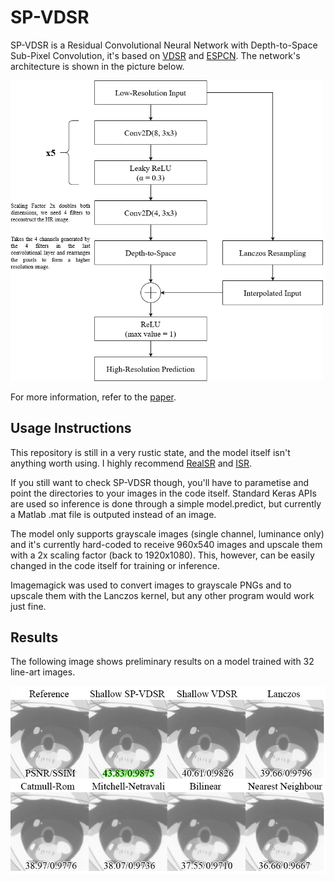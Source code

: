 # SP-VDSR
SP-VDSR is a Residual Convolutional Neural Network with Depth-to-Space Sub-Pixel Convolution, it's based on [VDSR](https://arxiv.org/abs/1511.04587) and [ESPCN](https://arxiv.org/abs/1609.05158). The network's architecture is shown in the picture below.

<img src="https://raw.githubusercontent.com/Artoriuz/sp-vdsr/master/images/architecture.png" width="500">

For more information, refer to the [paper](https://raw.githubusercontent.com/Artoriuz/sp-vdsr/master/paper/SP-VDSR.pdf).

## Usage Instructions
This repository is still in a very rustic state, and the model itself isn't anything worth using. I highly recommend [RealSR](https://github.com/nihui/realsr-ncnn-vulkan) and [ISR](https://github.com/idealo/image-super-resolution).

If you still want to check SP-VDSR though, you'll have to parametise and point the directories to your images in the code itself. Standard Keras APIs are used so inference is done through a simple model.predict, but currently a 
Matlab .mat file is outputed instead of an image.

The model only supports grayscale images (single channel, luminance only) and it's currently hard-coded to receive 960x540 images and upscale them with a 2x scaling factor (back to 1920x1080). This, however, can be easily changed in the code itself for training or inference.

Imagemagick was used to convert images to grayscale PNGs and to upscale them with the Lanczos kernel, but any other program would work just fine.

## Results
The following image shows preliminary results on a model trained with 32 line-art images.

<img src="https://raw.githubusercontent.com/Artoriuz/sp-vdsr/master/images/results.png">
